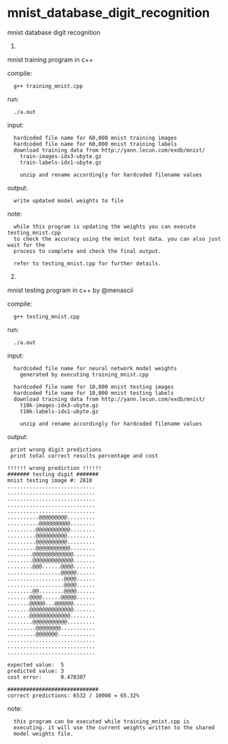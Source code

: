 # mnist_database_digit_recognition
mnist database digit recognition

1)
mnist training program in c++
     
   compile:
   
      g++ training_mnist.cpp
    
   run:
   
      ./a.out  

   input:     
   
      hardcoded file name for 60,000 mnist training images
      hardcoded file name for 60,000 mnist training labels
      download training data from http://yann.lecun.com/exdb/mnist/
        train-images-idx3-ubyte.gz
        train-labels-idx1-ubyte.gz
        
        unzip and rename accordingly for hardcoded filename values
   
   output:
   
      write updated model weights to file
      
   note:
   
      while this program is updating the weights you can execute testing_mnist.cpp
      to check the accuracy using the mnist test data. you can also just wait for the 
      process to complete and check the final output. 

      refer to testing_mnist.cpp for further details.
      
      
2)
mnist testing program in c++ by @menascii
     
   compile:
   
      g++ testing_mnist.cpp
    
   run:
   
      ./a.out  

   input: 
   
   	  hardcoded file name for neural network model weights
		generated by executing training_mnist.cpp

      hardcoded file name for 10,000 mnist testing images
      hardcoded file name for 10,000 mnist testing labels
      download training data from http://yann.lecun.com/exdb/mnist/
        t10k-images-idx3-ubyte.gz
        t10k-labels-idx1-ubyte.gz
        
        unzip and rename accordingly for hardcoded filename values
   
   output:
   
     print wrong digit predictions
     print total correct results percentage and cost

	!!!!!! wrong prediction !!!!!!
	####### testing digit #######
	mnist testing image #: 2810
	............................
	............................
	............................
	............................
	............................
	..........@@@@@@@@@.........
	..........@@@@@@@@@@........
	.........@@@@@@@@@@@........
	.........@@@@@@@@@@.........
	.........@@@@@@@@@@.........
	.........@@@@@@@@@@@........
	........@@@@@@@@@@@@@.......
	........@@@@@@@@@@@@@.......
	........@@@......@@@@.......
	.................@@@@@......
	..................@@@@......
	..................@@@@......
	........@@........@@@@......
	.......@@@@......@@@@@......
	.......@@@@@...@@@@@@.......
	.......@@@@@@@@@@@@@@.......
	.......@@@@@@@@@@@@@........
	........@@@@@@@@@@@.........
	.........@@@@@@@@...........
	.........@@@@@@@............
	............................
	............................
	............................

	expected value:  5
	predicted value: 3
	cost error:      0.478307

	#############################
	correct predictions: 6532 / 10000 = 65.32%
      
   note:
   
      this program can be executed while training_mnist.cpp is
      executing. it will use the current weights written to the shared
      model weights file.

